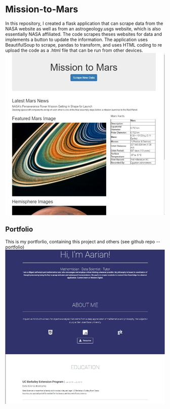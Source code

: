 # Mission-to-Mars
In this repository, I created a flask application that can scrape data from the NASA website as well as from an astrogeology.usgs website, which is also essentially NASA affiliated. The code scrapes theses websites for data and implements a button to update the information. The application uses BeautifulSoup to scrape, pandas to transform, and uses HTML coding to re upload the code as a .html file that can be run from other devices. 
![](mars_scraper.JPG)
## Portfolio
This is my portforlio, containing this project and others (see github repo -- portfolio)
![an image of my portfolio in the early stages](portfolio.JPG)

